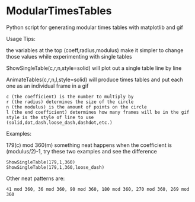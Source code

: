 # ModularTimesTables
Python script for generating modular times tables with matplotlib and gif

Usage Tips:

the variables at the top (coeff,radius,modulus) make it simpler to change those values while experimenting with single tables

ShowSingleTable(c,r,n,style=solid) will plot out a single table line by line

AnimateTables(c,r,n,l,style=solid) will produce times tables and put each one as an individual frame in a gif

    c (the coefficient) is the number to multiply by
    r (the radius) determines the size of the circle
    n (the modulus) is the amount of points on the circle
    l (the end coefficient) determines how many frames will be in the gif
    style is the style of line to use (solid,dot,dash,loose_dash,dashdot,etc.)


Examples:

  179(c) mod 360(m) something neat happens when the coefficient is (modulus/2)-1, try these two examples and see the difference
  
    ShowSingleTable(179,1,360)
    ShowSingleTable(179,1,360,loose_dash)
  
  
  Other neat patterns are:
    
    41 mod 360, 36 mod 360, 90 mod 360, 180 mod 360, 270 mod 360, 269 mod 360
